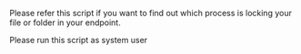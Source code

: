 Please refer this script if you want to find out which process is locking your file or folder in your endpoint.

Please run this script as system user